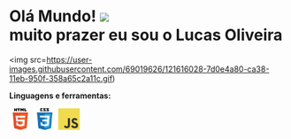 # Olá Mundo! <img src=https://github.com/TheDudeThatCode/TheDudeThatCode/blob/master/Assets/Earth.gif width="30"><br> muito prazer eu sou o <b>Lucas Oliveira</b>

<img src=https://user-images.githubusercontent.com/69019626/121616028-7d0e4a80-ca38-11eb-950f-358a65c2a11c.gif)




**Linguagens e ferramentas:**  

<p align="left">
<img src="https://raw.githubusercontent.com/devicons/devicon/master/icons/html5/html5-original-wordmark.svg" alt="html5" width="40" height="40"/> 
<img src="https://raw.githubusercontent.com/devicons/devicon/master/icons/css3/css3-original-wordmark.svg" alt="css3" width="40" height="40"/> 
<img src="https://raw.githubusercontent.com/devicons/devicon/master/icons/javascript/javascript-original.svg" alt="javascript" width="40" height="40"/> 
</p>






